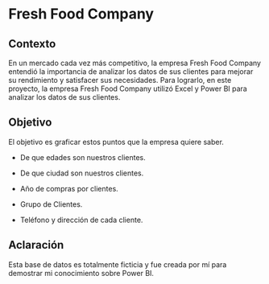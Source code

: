 # **Fresh Food Company**

## **Contexto**
En un mercado cada vez más competitivo, la empresa Fresh Food Company entendió la importancia de analizar los datos de sus clientes para mejorar su rendimiento y satisfacer sus necesidades. Para lograrlo, en este proyecto, la empresa Fresh Food Company utilizó Excel y Power BI para analizar los datos de sus clientes. 

## **Objetivo**
El objetivo es graficar estos puntos que la empresa quiere saber.

* De que edades son nuestros clientes.

* De que ciudad son nuestros clientes.

* Año de compras por clientes.

* Grupo de Clientes.

* Teléfono y dirección de cada cliente.


## **Aclaración**
Esta base de datos es totalmente ficticia y fue creada por mí para demostrar mi conocimiento sobre Power BI.